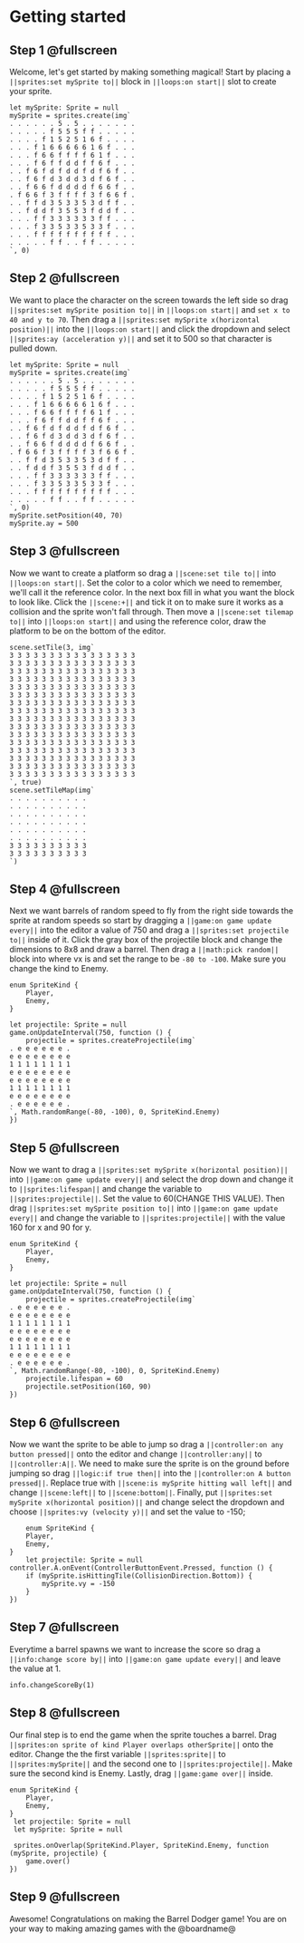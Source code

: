 # Getting started

## Step 1 @fullscreen

Welcome, let's get started by making something magical! Start by placing a ``||sprites:set mySprite to||`` block in ``||loops:on start||`` slot to create your sprite.

```filterblocks
let mySprite: Sprite = null
mySprite = sprites.create(img`
. . . . . . 5 . 5 . . . . . . . 
. . . . . f 5 5 5 f f . . . . . 
. . . . f 1 5 2 5 1 6 f . . . . 
. . . f 1 6 6 6 6 6 1 6 f . . . 
. . . f 6 6 f f f f 6 1 f . . . 
. . . f 6 f f d d f f 6 f . . . 
. . f 6 f d f d d f d f 6 f . . 
. . f 6 f d 3 d d 3 d f 6 f . . 
. . f 6 6 f d d d d f 6 6 f . . 
. f 6 6 f 3 f f f f 3 f 6 6 f . 
. . f f d 3 5 3 3 5 3 d f f . . 
. . f d d f 3 5 5 3 f d d f . . 
. . . f f 3 3 3 3 3 3 f f . . . 
. . . f 3 3 5 3 3 5 3 3 f . . . 
. . . f f f f f f f f f f . . . 
. . . . . f f . . f f . . . . . 
`, 0)
```

## Step 2 @fullscreen

We want to place the character on the screen towards the left side so drag ``||sprites:set mySprite position to||`` in ``||loops:on start||`` and ``set x to 40 and y to 70``. Then drag a ``||sprites:set mySprite x(horizontal position)||`` into the ``||loops:on start||`` and click the dropdown and select ``||sprites:ay (acceleration y)||`` and set it to 500 so that character is pulled down.

```filterblocks
let mySprite: Sprite = null
mySprite = sprites.create(img`
. . . . . . 5 . 5 . . . . . . . 
. . . . . f 5 5 5 f f . . . . . 
. . . . f 1 5 2 5 1 6 f . . . . 
. . . f 1 6 6 6 6 6 1 6 f . . . 
. . . f 6 6 f f f f 6 1 f . . . 
. . . f 6 f f d d f f 6 f . . . 
. . f 6 f d f d d f d f 6 f . . 
. . f 6 f d 3 d d 3 d f 6 f . . 
. . f 6 6 f d d d d f 6 6 f . . 
. f 6 6 f 3 f f f f 3 f 6 6 f . 
. . f f d 3 5 3 3 5 3 d f f . . 
. . f d d f 3 5 5 3 f d d f . . 
. . . f f 3 3 3 3 3 3 f f . . . 
. . . f 3 3 5 3 3 5 3 3 f . . . 
. . . f f f f f f f f f f . . . 
. . . . . f f . . f f . . . . . 
`, 0)
mySprite.setPosition(40, 70)
mySprite.ay = 500
```

## Step 3 @fullscreen

Now we want to create a platform so drag a ``||scene:set tile to||`` into ``||loops:on start||``. Set the color to a color which we need to remember,  we'll call it the reference color. In the next box fill in what you want the block to look like. Click the ``||scene:+||`` and tick it on to make sure it works as a collision and the sprite won't fall through. Then move a ``||scene:set tilemap to||`` into ``||loops:on start||`` and using the reference color, draw the platform to be on the bottom of the editor.

```filterblocks
scene.setTile(3, img`
3 3 3 3 3 3 3 3 3 3 3 3 3 3 3 3 
3 3 3 3 3 3 3 3 3 3 3 3 3 3 3 3 
3 3 3 3 3 3 3 3 3 3 3 3 3 3 3 3 
3 3 3 3 3 3 3 3 3 3 3 3 3 3 3 3 
3 3 3 3 3 3 3 3 3 3 3 3 3 3 3 3 
3 3 3 3 3 3 3 3 3 3 3 3 3 3 3 3 
3 3 3 3 3 3 3 3 3 3 3 3 3 3 3 3 
3 3 3 3 3 3 3 3 3 3 3 3 3 3 3 3 
3 3 3 3 3 3 3 3 3 3 3 3 3 3 3 3 
3 3 3 3 3 3 3 3 3 3 3 3 3 3 3 3 
3 3 3 3 3 3 3 3 3 3 3 3 3 3 3 3 
3 3 3 3 3 3 3 3 3 3 3 3 3 3 3 3 
3 3 3 3 3 3 3 3 3 3 3 3 3 3 3 3 
3 3 3 3 3 3 3 3 3 3 3 3 3 3 3 3 
3 3 3 3 3 3 3 3 3 3 3 3 3 3 3 3 
3 3 3 3 3 3 3 3 3 3 3 3 3 3 3 3 
`, true)
scene.setTileMap(img`
. . . . . . . . . . 
. . . . . . . . . . 
. . . . . . . . . . 
. . . . . . . . . . 
. . . . . . . . . . 
. . . . . . . . . . 
3 3 3 3 3 3 3 3 3 3 
3 3 3 3 3 3 3 3 3 3 
`)
```

## Step 4 @fullscreen

Next we want barrels of random speed to fly from the right side towards the sprite at random speeds so start by dragging a ``||game:on game update every||`` into the editor a value of 750 and drag a ``||sprites:set projectile to||`` inside of it. Click the gray box of the projectile block and change the dimensions to 8x8 and draw a barrel. Then drag a ``||math:pick random||`` block into where vx is and set the range to be ``-80 to -100``. Make sure you change the kind to Enemy.

```filterblocks
enum SpriteKind {
    Player,
    Enemy,
}

let projectile: Sprite = null
game.onUpdateInterval(750, function () {
    projectile = sprites.createProjectile(img`
. e e e e e e . 
e e e e e e e e 
1 1 1 1 1 1 1 1 
e e e e e e e e 
e e e e e e e e 
1 1 1 1 1 1 1 1 
e e e e e e e e 
. e e e e e e . 
`, Math.randomRange(-80, -100), 0, SpriteKind.Enemy)
})
```

## Step 5 @fullscreen

Now we want to drag a ``||sprites:set mySprite x(horizontal position)||`` into ``||game:on game update every||`` and select the drop down and change it to ``||sprites:lifespan||`` and change the variable to ``||sprites:projectile||``. Set the value to 60(CHANGE THIS VALUE). Then drag ``||sprites:set mySprite position to||`` into ``||game:on game update every||`` and change the variable to ``||sprites:projectile||`` with the value 160 for x and 90 for y.

```filterblocks
enum SpriteKind {
    Player,
    Enemy,
}

let projectile: Sprite = null
game.onUpdateInterval(750, function () {
    projectile = sprites.createProjectile(img`
. e e e e e e . 
e e e e e e e e 
1 1 1 1 1 1 1 1 
e e e e e e e e 
e e e e e e e e 
1 1 1 1 1 1 1 1 
e e e e e e e e 
. e e e e e e . 
`, Math.randomRange(-80, -100), 0, SpriteKind.Enemy)
    projectile.lifespan = 60
    projectile.setPosition(160, 90)
})
```

## Step 6 @fullscreen

Now we want the sprite to be able to jump so drag a ``||controller:on any button pressed||`` onto the editor and change ``||controller:any||`` to ``||controller:A||``. We need to make sure the sprite is on the ground before jumping so drag ``||logic:if true then||`` into the ``||controller:on A button pressed||``. Replace true with ``||scene:is mySprite hitting wall left||`` and change ``||scene:left||`` to ``||scene:bottom||``. Finally, put ``||sprites:set mySprite x(horizontal position)||`` and change select the dropdown and choose ``||sprites:vy (velocity y)||`` and set the value to -150;

```filterblocks
    enum SpriteKind {
    Player,
    Enemy,
}
    let projectile: Sprite = null
controller.A.onEvent(ControllerButtonEvent.Pressed, function () {
    if (mySprite.isHittingTile(CollisionDirection.Bottom)) {
        mySprite.vy = -150
    }
})
```

## Step 7 @fullscreen

Everytime a barrel spawns we want to increase the score so drag a ``||info:change score by||`` into ``||game:on game update every||`` and leave the value at 1.

```filterblocks
info.changeScoreBy(1)
```

## Step 8 @fullscreen

Our final step is to end the game when the sprite touches a barrel. Drag ``||sprites:on sprite of kind Player overlaps otherSprite||`` onto the editor. Change the the first variable ``||sprites:sprite||`` to ``||sprites:mySprite||`` and the second one to ``||sprites:projectile||``. Make sure the second kind is Enemy. Lastly, drag ``||game:game over||`` inside.

```filterblocks
enum SpriteKind {
    Player,
    Enemy,
}
 let projectile: Sprite = null
 let mySprite: Sprite = null

 sprites.onOverlap(SpriteKind.Player, SpriteKind.Enemy, function (mySprite, projectile) {
    game.over()
})
```

## Step 9 @fullscreen

Awesome! Congratulations on making the Barrel Dodger game! You are on your way to making amazing games with the @boardname@